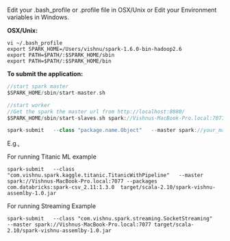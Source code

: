 Edit your .bash_profile or .profile file in OSX/Unix or Edit your Environment variables in Windows.

**OSX/Unix:**
```b
vi ~/.bash_profile
export SPARK_HOME=/Users/vishnu/spark-1.6.0-bin-hadoop2.6
export PATH=$PATH/:$SPARK_HOME/sbin
export PATH=$PATH/:$SPARK_HOME/bin
```
**To submit the application:**
```scala
//start spark master
$SPARK_HOME/sbin/start-master.sh

//start worker
//Get the spark the master url from http://localhost:8080/
$SPARK_HOME/sbin/start-slaves.sh spark://Vishnus-MacBook-Pro.local:7077

spark-submit   --class "package.name.Object"   --master spark://your_master_server:7077 target/path/to/your/jar_file.jar
```

E.g.,

For running Titanic ML example
```
spark-submit   --class "com.vishnu.spark.kaggle.titanic.TitanicWithPipeline"   --master spark://Vishnus-MacBook-Pro.local:7077 --packages com.databricks:spark-csv_2.11:1.3.0  target/scala-2.10/spark-vishnu-assemlby-1.0.jar
```

For running Streaming Example
```
spark-submit   --class "com.vishnu.spark.streaming.SocketStreaming"   --master spark://Vishnus-MacBook-Pro.local:7077 target/scala-2.10/spark-vishnu-assemlby-1.0.jar
```

